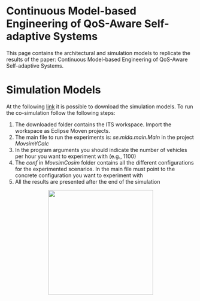 # Continuous Model-based Engineering of QoS-Aware Self-adaptive Systems
This page contains the architectural and simulation models to replicate the results of the paper: Continuous Model-based Engineering of QoS-Aware Self-adaptive Systems.

# Simulation Models
At the following [link](https://www.google.com) it is possible to download the simulation models. To run the co-simulation follow the following steps:

1. The downloaded folder contains the ITS workspace. Import the workspace as Eclipse Moven projects.
2. The main file to run the experiments is: *se.mida.main.Main* in the project *MovsimYCalc*
3. In the program arguments you should indicate the number of vehicles per hour you want to experiment with (e.g., 1100)
4. The *conf* in *MovsimCosim* folder contains all the different configurations for the experimented scenarios. In the main file must point to the concrete configuration you want to experiment with
5. All the results are presented after the end of the simulation


<p align="center">
  <img height="280" src='images/Fig5.3dpapers-2.png'/>
</p>


